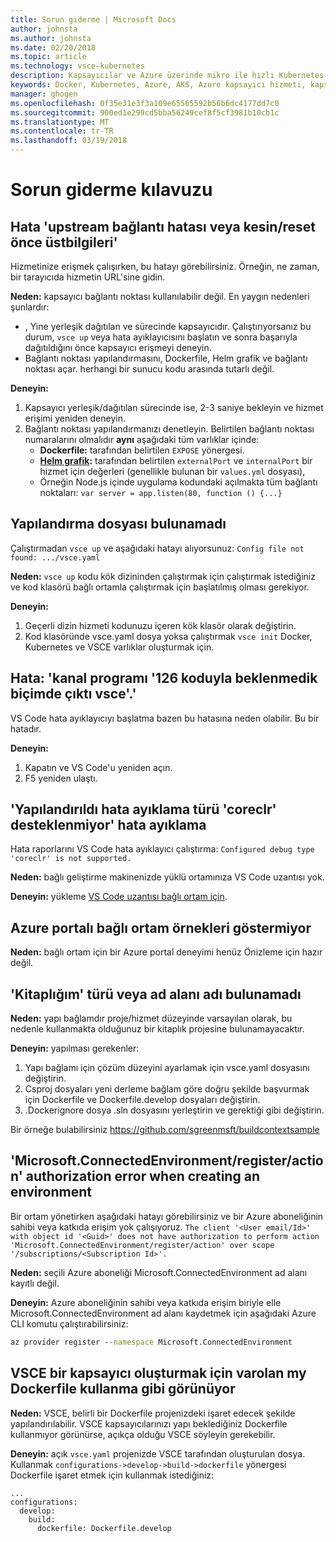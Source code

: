 ```yaml
---
title: Sorun giderme | Microsoft Docs
author: johnsta
ms.author: johnsta
ms.date: 02/20/2018
ms.topic: article
ms.technology: vsce-kubernetes
description: Kapsayıcılar ve Azure üzerinde mikro ile hızlı Kubernetes geliştirme
keywords: Docker, Kubernetes, Azure, AKS, Azure kapsayıcı hizmeti, kapsayıcıları
manager: ghogen
ms.openlocfilehash: 0f35e31e3f3a109e65565592b56b6dc4177dd7c0
ms.sourcegitcommit: 900ed1e299cd5bba56249cef8f5cf3981b10cb1c
ms.translationtype: MT
ms.contentlocale: tr-TR
ms.lasthandoff: 03/19/2018
---
```

# <a name="troubleshooting-guide"></a>Sorun giderme kılavuzu

## <a name="error-upstream-connect-error-or-disconnectreset-before-headers"></a>Hata 'upstream bağlantı hatası veya kesin/reset önce üstbilgileri'
Hizmetinize erişmek çalışırken, bu hatayı görebilirsiniz. Örneğin, ne zaman, bir tarayıcıda hizmetin URL'sine gidin. 

**Neden:** kapsayıcı bağlantı noktası kullanılabilir değil. En yaygın nedenleri şunlardır: 
* , Yine yerleşik dağıtılan ve sürecinde kapsayıcıdır. Çalıştırıyorsanız bu durum, `vsce up` veya hata ayıklayıcısını başlatın ve sonra başarıyla dağıtıldığını önce kapsayıcı erişmeyi deneyin.
* Bağlantı noktası yapılandırmasını, Dockerfile, Helm grafik ve bağlantı noktası açar. herhangi bir sunucu kodu arasında tutarlı değil.

**Deneyin:**
1. Kapsayıcı yerleşik/dağıtılan sürecinde ise, 2-3 saniye bekleyin ve hizmet erişimi yeniden deneyin. 
1. Bağlantı noktası yapılandırmanızı denetleyin. Belirtilen bağlantı noktası numaralarını olmalıdır **aynı** aşağıdaki tüm varlıklar içinde:
    * **Dockerfile:** tarafından belirtilen `EXPOSE` yönergesi.
    * **[Helm grafik](https://docs.helm.sh):** tarafından belirtilen `externalPort` ve `internalPort` bir hizmet için değerleri (genellikle bulunan bir `values.yml` dosyası),
    * Örneğin Node.js içinde uygulama kodundaki açılmakta tüm bağlantı noktaları: `var server = app.listen(80, function () {...}`


## <a name="config-file-not-found"></a>Yapılandırma dosyası bulunamadı
Çalıştırmadan `vsce up` ve aşağıdaki hatayı alıyorsunuz: `Config file not found: .../vsce.yaml`

**Neden:** `vsce up` kodu kök dizininden çalıştırmak için çalıştırmak istediğiniz ve kod klasörü bağlı ortamla çalıştırmak için başlatılmış olması gerekiyor.

**Deneyin:**
1. Geçerli dizin hizmeti kodunuzu içeren kök klasör olarak değiştirin. 
1. Kod klasöründe vsce.yaml dosya yoksa çalıştırmak `vsce init` Docker, Kubernetes ve VSCE varlıklar oluşturmak için.

## <a name="error-the-pipe-program-vsce-exited-unexpectedly-with-code-126"></a>Hata: 'kanal programı '126 koduyla beklenmedik biçimde çıktı vsce'.'
VS Code hata ayıklayıcıyı başlatma bazen bu hatasına neden olabilir. Bu bir hatadır.

**Deneyin:**
1. Kapatın ve VS Code'u yeniden açın.
2. F5 yeniden ulaştı.


## <a name="debugging-error-configured-debug-type-coreclr-is-not-supported"></a>'Yapılandırıldı hata ayıklama türü 'coreclr' desteklenmiyor' hata ayıklama
Hata raporlarını VS Code hata ayıklayıcı çalıştırma: `Configured debug type 'coreclr' is not supported.`

**Neden:** bağlı geliştirme makinenizde yüklü ortamınıza VS Code uzantısı yok.

**Deneyin:** yükleme [VS Code uzantısı bağlı ortam için](get-started-netcore-01.md#get-kubernetes-debugging-for-vs-code).


## <a name="the-azure-portal-doesnt-show-connected-environment-instances"></a>Azure portalı bağlı ortam örnekleri göstermiyor

**Neden:** bağlı ortam için bir Azure portal deneyimi henüz Önizleme için hazır değil.


## <a name="the-type-or-namespace-name-mylibrary-could-not-be-found"></a>'Kitaplığım' türü veya ad alanı adı bulunamadı

**Neden:** yapı bağlamdır proje/hizmet düzeyinde varsayılan olarak, bu nedenle kullanmakta olduğunuz bir kitaplık projesine bulunamayacaktır.

**Deneyin:** yapılması gerekenler:
1. Yapı bağlamı için çözüm düzeyini ayarlamak için vsce.yaml dosyasını değiştirin.
2. Csproj dosyaları yeni derleme bağlam göre doğru şekilde başvurmak için Dockerfile ve Dockerfile.develop dosyaları değiştirin.
3. .Dockerignore dosya .sln dosyasını yerleştirin ve gerektiği gibi değiştirin.

Bir örneğe bulabilirsiniz https://github.com/sgreenmsft/buildcontextsample

## <a name="microsoftconnectedenvironmentregisteraction-authorization-error-when-creating-an-environment"></a>'Microsoft.ConnectedEnvironment/register/action' authorization error when creating an environment
Bir ortam yönetirken aşağıdaki hatayı görebilirsiniz ve bir Azure aboneliğinin sahibi veya katkıda erişim yok çalışıyoruz.
`The client '<User email/Id>' with object id '<Guid>' does not have authorization to perform action 'Microsoft.ConnectedEnvironment/register/action' over scope '/subscriptions/<Subscription Id>'.`

**Neden:** seçili Azure aboneliği Microsoft.ConnectedEnvironment ad alanı kayıtlı değil.

**Deneyin:** Azure aboneliğinin sahibi veya katkıda erişim biriyle elle Microsoft.ConnectedEnvironment ad alanı kaydetmek için aşağıdaki Azure CLI komutu çalıştırabilirsiniz:

```cmd
az provider register --namespace Microsoft.ConnectedEnvironment
```

## <a name="vsce-doesnt-seem-to-use-my-existing-dockerfile-to-build-a-container"></a>VSCE bir kapsayıcı oluşturmak için varolan my Dockerfile kullanma gibi görünüyor 

**Neden:** VSCE, belirli bir Dockerfile projenizdeki işaret edecek şekilde yapılandırılabilir. VSCE kapsayıcılarınızı yapı beklediğiniz Dockerfile kullanmıyor görünürse, açıkça olduğu VSCE söyleyin gerekebilir. 

**Deneyin:** açık `vsce.yaml` projenizde VSCE tarafından oluşturulan dosya. Kullanmak `configurations->develop->build->dockerfile` yönergesi Dockerfile işaret etmek için kullanmak istediğiniz:

```
...
configurations:
  develop:
    build:
      dockerfile: Dockerfile.develop
```